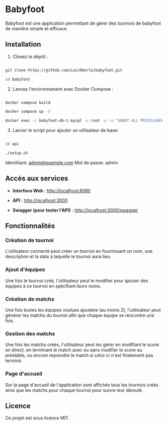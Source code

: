 
# Babyfoot

  

Babyfoot est une application permettant de gérer des tournois de babyfoot de manière simple et efficace.

  

## Installation

  

1. Clonez le dépôt :

```sh

git clone https://github.com/LoicOberle/babyfoot.git

cd babyfoot

```

  

2. Lancez l'environnement avec Docker Compose :

```sh

docker compose build

docker compose up -d

docker exec -i babyfoot-db-1 mysql -u root -p -e "GRANT ALL PRIVILEGES ON *.* TO 'root'@'%' IDENTIFIED BY 'rootpassword' WITH GRANT OPTION; FLUSH PRIVILEGES;"


```

  

3. Lancer le script pour ajouter un utilisateur de base:

```sh

cd api

./setup.sh

```

Identifiant: admin@example.com
Mot de passe: admin


## Accès aux services

  

-  **Interface Web** : [http://localhost:8080](http://localhost:8080)

-  **API** : [http://localhost:3000](http://localhost:3000)

-  **Swagger (pour tester l'API)** : [http://localhost:3000/swagger](http://localhost:3000/swagger)

  
  

## Fonctionnalités

  

### Création de tournoi

L'utilisateur connecté peut créer un tournoi en fournissant un nom, une description et la date à laquelle le tournoi aura lieu.

  

### Ajout d'équipes

Une fois le tournoi créé, l'utilisateur peut le modifier pour ajouter des équipes à ce tournoi en spécifiant leurs noms.

### Création de matchs

Une fois toutes les équipes voulues ajoutées (au moins 2), l'utilisateur peut générer les matchs du tournoi afin que chaque équipe se rencontre une fois.

### Gestion des matchs

Une fois les matchs créés, l'utilisateur peut les gérer en modifiant le score en direct, en terminant le match avec ou sans modifier le score au préalable, ou encore reprendre le match si celui-ci n'est finalement pas terminé.

### Page d'accueil

Sur la page d'accueil de l'application sont affichés tous les tournois créés ainsi que les matchs pour chaque tournoi pour suivre leur déroulé.

## Licence

Ce projet est sous licence MIT.
